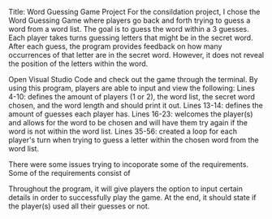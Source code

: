 Title: Word Guessing Game Project
For the consildation project, I chose the Word Guessing Game where players go back and forth trying to guess a word from a word list. The goal is to guess the word within a 3 guesses. Each player takes turns guessing letters that might be in the secret word. After each guess, the program provides feedback on how many occurrences of that letter are in the secret word. However, it does not reveal the position of the letters within the word.

Open Visual Studio Code and check out the game through the terminal. 
By using this program, players are able to input and view the following: 
Lines 4-10: defines the amount of players (1 or 2), the word list, the secret word chosen, and the word length and should print it out. 
Lines 13-14: defines the amount of guesses each player has. 
Lines 16-23: welcomes the player(s) and allows for the word to be chosen and will have them try again if the word is not within the word list. 
Lines 35-56: created a loop for each player's turn when trying to guess a letter within the chosen word from the word list. 

There were some issues trying to incoporate some of the requirements. Some of the requirements consist of 

Throughout the program, it will give players the option to input certain details in order to successfully play the game. 
At the end, it should state if the player(s) used all their guesses or not. 
